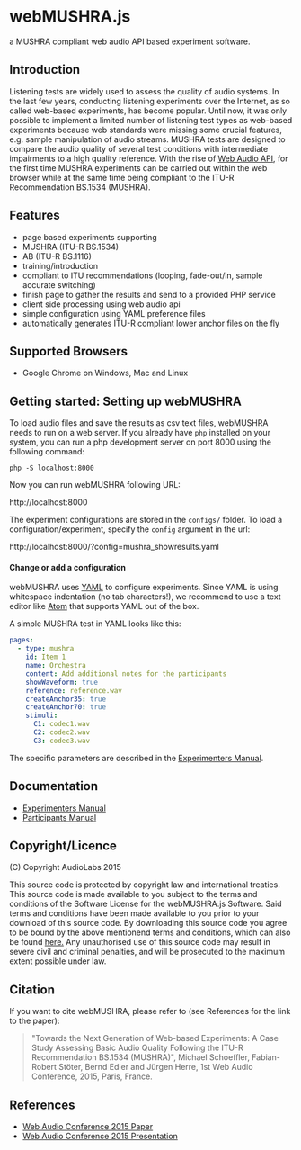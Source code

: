 # webMUSHRA.js

a MUSHRA compliant web audio API based experiment software.

## Introduction

Listening tests are widely used to assess the quality of audio systems. In the last few years, conducting listening experiments over the Internet, as so called web-based experiments, has become popular. Until now, it was only possible to implement a limited number of listening test types as web-based experiments because web standards were missing some crucial features, e.g. sample manipulation of audio streams. MUSHRA tests are designed to compare the audio quality of several test conditions with intermediate impairments to a high quality reference. With the rise of [Web Audio API](http://webaudio.github.io/web-audio-api/), for the first time MUSHRA experiments can be carried out within the web browser while at the same time being compliant to the ITU-R Recommendation BS.1534 (MUSHRA).

## Features

* page based experiments supporting
 * MUSHRA (ITU-R BS.1534)
 * AB (ITU-R BS.1116)
 * training/introduction
* compliant to ITU recommendations (looping, fade-out/in, sample accurate switching)
* finish page to gather the results and send to a provided PHP service
* client side processing using web audio api
* simple configuration using YAML preference files
* automatically generates ITU-R compliant lower anchor files on the fly

## Supported Browsers

 * Google Chrome on Windows, Mac and Linux

## Getting started: Setting up webMUSHRA

To load audio files and save the results as csv text files, webMUSHRA needs to run on a web server. If you already have `php` installed on your system, you can run a php development server on port 8000 using the following command:

```
php -S localhost:8000
```

Now you can run webMUSHRA following URL:

  http://localhost:8000

The experiment configurations are stored in the `configs/` folder. To load a configuration/experiment, specify the `config` argument in the url:

  http://localhost:8000/?config=mushra_showresults.yaml


#### Change or add a configuration

webMUSHRA uses [YAML](https://en.wikipedia.org/wiki/YAML) to configure experiments. Since YAML is using whitespace indentation (no tab characters!), we recommend to use a text editor like [Atom](http://atom.io) that supports YAML out of the box.

A simple MUSHRA test in YAML looks like this:

```yaml
pages:
  - type: mushra
    id: Item 1
    name: Orchestra
    content: Add additional notes for the participants
    showWaveform: true
    reference: reference.wav
    createAnchor35: true
    createAnchor70: true
    stimuli:
      C1: codec1.wav
      C2: codec2.wav
      C3: codec3.wav
```

The specific parameters are described in the [Experimenters Manual](doc/experimenter.md).

## Documentation

 * [Experimenters Manual](doc/experimenter.md)
 * [Participants Manual](doc/participant.md)

## Copyright/Licence

(C) Copyright AudioLabs 2015

This source code is protected by copyright law and international treaties. This source code is made available to you subject to the terms and conditions of the Software License for the webMUSHRA.js Software. Said terms and conditions have been made available to you prior to your download of this source code. By downloading this source code you agree to be bound by the above mentionend terms and conditions, which can also be found [here.](LICENSE.txt)
Any unauthorised use of this source code may result in severe civil and criminal penalties, and will be prosecuted to the maximum extent possible under law.

## Citation
If you want to cite webMUSHRA, please refer to (see References for the link to the paper):

> "Towards the Next Generation of Web-based Experiments: A Case Study Assessing Basic Audio Quality Following the ITU-R Recommendation BS.1534 (MUSHRA)", Michael Schoeffler, Fabian-Robert Stöter, Bernd Edler and Jürgen Herre, 1st Web Audio Conference, 2015, Paris, France.

## References

* [Web Audio Conference 2015 Paper](http://wac.ircam.fr/pdf/wac15_submission_8.pdf)
* [Web Audio Conference 2015 Presentation](http://www.audiolabs-erlangen.de/content/resources/webMUSHRA/slides.html#/)
